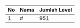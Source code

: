 | No | Nama            | Jumlah Level |
|----|-----------------|--------------|
| 1  | #    |    951        |
